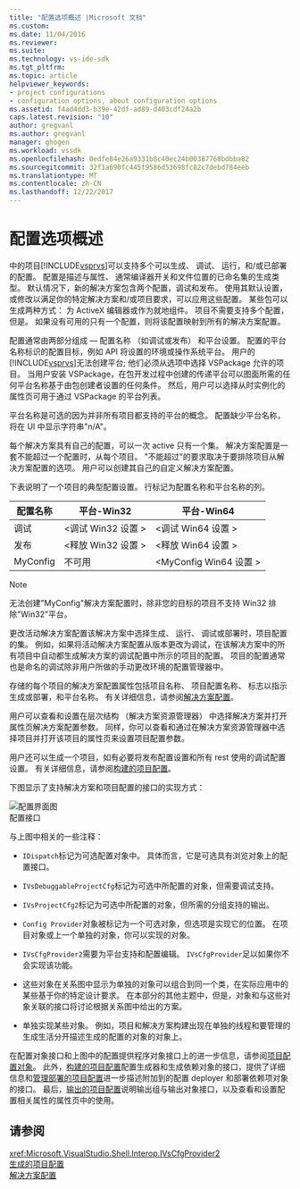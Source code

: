 ```yaml
---
title: "配置选项概述 |Microsoft 文档"
ms.custom: 
ms.date: 11/04/2016
ms.reviewer: 
ms.suite: 
ms.technology: vs-ide-sdk
ms.tgt_pltfrm: 
ms.topic: article
helpviewer_keywords:
- project configurations
- configuration options, about configuration options
ms.assetid: f4ad4dd3-b39e-42df-ad89-d403cdf24a2b
caps.latest.revision: "10"
author: gregvanl
ms.author: gregvanl
manager: ghogen
ms.workload: vssdk
ms.openlocfilehash: 0edfe84e26a9331b8c40ec24b00387768bdbba82
ms.sourcegitcommit: 32f1a690fc445f9586d53698fc82c7debd784eeb
ms.translationtype: MT
ms.contentlocale: zh-CN
ms.lasthandoff: 12/22/2017
---
```

# <a name="configuration-options-overview"></a>配置选项概述
中的项目[!INCLUDE[vsprvs](../../code-quality/includes/vsprvs_md.md)]可以支持多个可以生成、 调试、 运行，和/或已部署的配置。 配置是描述与属性、 通常编译器开关和文件位置的已命名集的生成类型。 默认情况下，新的解决方案包含两个配置，调试和发布。 使用其默认设置，或修改以满足你的特定解决方案和/或项目要求，可以应用这些配置。 某些包可以生成两种方式： 为 ActiveX 编辑器或作为就地组件。 项目不需要支持多个配置，但是。 如果没有可用的只有一个配置，则将该配置映射到所有的解决方案配置。  
  
 配置通常由两部分组成 — 配置名称 （如调试或发布） 和平台设置。 配置的平台名称标识的配置目标，例如 API 将设置的环境或操作系统平台。 用户的[!INCLUDE[vsprvs](../../code-quality/includes/vsprvs_md.md)]无法创建平台; 他们必须从选项中选择 VSPackage 允许的项目。 当用户安装 VSPackage，在包开发过程中创建的传递平台可以图面所需的任何平台名称基于由包创建者设置的任何条件。 然后，用户可以选择从时实例化的属性页可用于通过 VSPackage 的平台列表。  
  
 平台名称是可选的因为并非所有项目都支持的平台的概念。 配置缺少平台名称，将在 UI 中显示字符串"n/A"。  
  
 每个解决方案具有自己的配置，可以一次 active 只有一个集。 解决方案配置是一套不能超过一个配置时，从每个项目。 "不能超过"的要求取决于要排除项目从解决方案配置的选项。 用户可以创建其自己的自定义解决方案配置。  
  
 下表说明了一个项目的典型配置设置。 行标记为配置名称和平台名称的列。  
  
|配置名称|平台-Win32|平台-Win64|  
|------------------------|----------------------|----------------------|  
|调试|\<调试 Win32 设置 >|\<调试 Win64 设置 >|  
|发布|\<释放 Win32 设置 >|\<释放 Win64 设置 >|  
|MyConfig|不可用|\<MyConfig Win64 设置 >|  
  
> [!NOTE]
>  无法创建"MyConfig"解决方案配置时，除非您的目标的项目不支持 Win32 排除"Win32"平台。  
  
 更改活动解决方案配置该解决方案中选择生成、 运行、 调试或部署时，项目配置的集。 例如，如果将活动解决方案配置从版本更改为调试，在该解决方案中的所有项目中自动都生成解决方案的调试配置中所示的项目的配置。 项目的配置通常也是命名的调试除非用户所做的手动更改环境的配置管理器中。  
  
 存储的每个项目的解决方案配置属性包括项目名称、 项目配置名称、 标志以指示生成或部署，和平台名称。 有关详细信息，请参阅[解决方案配置](../../extensibility/internals/solution-configuration.md)。  
  
 用户可以查看和设置在层次结构 （解决方案资源管理器） 中选择解决方案并打开属性页解决方案配置参数。 同样，你可以查看和通过在解决方案资源管理器中选择项目并打开该项目的属性页来设置项目配置参数。  
  
 用户还可以生成一个项目，如有必要将发布配置设置和所有 rest 使用的调试配置设置。 有关详细信息，请参阅[构建的项目配置](../../extensibility/internals/project-configuration-for-building.md)。  
  
 下图显示了支持解决方案和项目配置的接口的实现方式：  
  
 ![配置界面图](../../extensibility/internals/media/vsconfiginterfaces.gif "vsConfigInterfaces")  
配置接口  
  
 与上图中相关的一些注释：  
  
-   `IDispatch`标记为可选配置对象中。 具体而言，它是可选具有浏览对象上的配置接口。  
  
-   `IVsDebuggableProjectCfg`标记为可选中所配置的对象，但需要调试支持。  
  
-   `IVsProjectCfg2`标记为可选中所配置的对象，但所需的分组支持的输出。  
  
-   `Config Provider`对象被标记为一个可选对象，但选项是实现它的位置。 在项目对象或上一个单独的对象，你可以实现的对象。  
  
-   `IVsCfgProvider2`需要为平台支持和配置编辑。 `IVsCfgProvider`足以如果你不会实现该功能。  
  
-   这些对象在关系图中显示为单独的对象可以组合到同一个类，在实际应用中的某些基于你的特定设计要求。 在本部分的其他主题中，但是，对象和与这些对象关联的接口将讨论根据关系图中给出的方案。  
  
-   单独实现某些对象。 例如，项目和解决方案构建出现在单独的线程和要管理的生成生活分开描述生成的配置的对象的对象上。  
  
 在配置对象接口和上图中的配置提供程序对象接口上的进一步信息，请参阅[项目配置对象](../../extensibility/internals/project-configuration-object.md)。 此外，[构建的项目配置](../../extensibility/internals/project-configuration-for-building.md)配置生成器和生成依赖对象的接口，提供了详细信息和[管理部署的项目配置](../../extensibility/internals/project-configuration-for-managing-deployment.md)进一步描述附加到的配置 deployer 和部署依赖项对象的接口。 最后，[输出的项目配置](../../extensibility/internals/project-configuration-for-output.md)说明输出组与输出对象接口，以及查看和设置配置相关属性的属性页中的使用。  
  
## <a name="see-also"></a>请参阅  
 <xref:Microsoft.VisualStudio.Shell.Interop.IVsCfgProvider2>   
 [生成的项目配置](../../extensibility/internals/project-configuration-for-building.md)   
 [解决方案配置](../../extensibility/internals/solution-configuration.md)